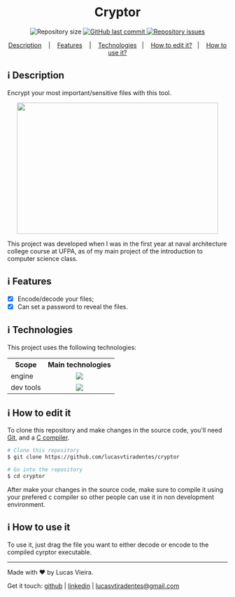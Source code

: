 <h1 align="center">
    Cryptor
</h1>

<p align="center">

  <img alt="Repository size" src="https://img.shields.io/github/repo-size/lucasvtiradentes/cryptor.svg">
  <a href="https://github.com/lucasvtiradentes/cryptor/commits/master">
    <img alt="GitHub last commit" src="https://img.shields.io/github/last-commit/lucasvtiradentes/cryptor.svg">
  </a>

  <a href="https://github.com/lucasvtiradentes/cryptor/issues">
    <img alt="Repository issues" src="https://img.shields.io/github/issues/lucasvtiradentes/cryptor.svg">
  </a>

</p>

<p align="center">
  <a href="#information_source-description">Description</a>
  &nbsp;&nbsp;&nbsp;|&nbsp;&nbsp;&nbsp;
  <a href="#information_source-features">Features</a>
  &nbsp;&nbsp;&nbsp;|&nbsp;&nbsp;&nbsp;
  <a href="#information_source-technologies">Technologies</a>&nbsp;&nbsp;&nbsp;|&nbsp;&nbsp;&nbsp;
  <a href="#information_source-how-to-edit-it">How to edit it?</a>&nbsp;&nbsp;&nbsp;|&nbsp;&nbsp;&nbsp;
  <a href="#information_source-how-to-use-it">How to use it?</a>
</p>


## :information_source: Description

Encrypt your most important/sensitive files with this tool.

<p align="center">
  <img width="460" height="300" src="https://i.giphy.com/media/3PHBCCGhHVCa7XJMTV/giphy.webp">
</p>

This project was developed when I was in the first year at naval architecture college course at UFPA, as of my main project of the introduction to computer science class.

## :information_source: Features

- [x] Encode/decode your files;
- [x] Can set a password to reveal the files.

## :information_source: Technologies

This project uses the following technologies:


<div align="center" style="text-align: center;">
  <table>
    <tr>
      <th>Scope</th>
      <th>Main technologies</th>
    </tr>
    <tr>
      <td>engine</td>
      <td align="center">
        <a target="_blank" href="https://nodejs.org"><img src="https://img.shields.io/badge/c language-blue?style=for-the-badge&logo=c&logoColor=white"></a>
      </td>
    </tr>
    <tr>
      <td>dev tools</td>
      <td align="center">
        <a target="_blank" href="https://editorconfig.org/"><img src="https://img.shields.io/badge/editorconfig-gray?style=for-the-badge&logo=editorconfig&logoColor=white"></a>
      </td>
    </tr>
  </table>
</div>

## :information_source: How to edit it

To clone this repository and make changes in the source code, you'll need [Git](https://git-scm.com), and a [C compiler](https://www.javatpoint.com/how-to-run-a-c-program-in-visual-studio-code).

```bash
# Clone this repository
$ git clone https://github.com/lucasvtiradentes/cryptor

# Go into the repository
$ cd cryptor
```

After make your changes in the source code, make sure to compile it using your prefered c compiler so other people can use it in non development environment.

## :information_source: How to use it

To use it, just drag the file you want to either decode or encode to the compiled cyrptor executable.

---

Made with ♥ by Lucas Vieira.

Get it touch: [github](https://github.com/lucasvtiradentes) | [linkedin](https://www.linkedin.com/in/lucasvtiradentes) | lucasvtiradentes@gmail.com
